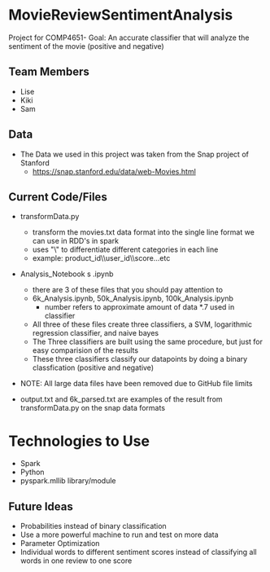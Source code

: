 # MovieReviewSentimentAnalysis
Project for COMP4651- 
Goal: An accurate classifier that will analyze the sentiment of the movie (positive and negative) 

## Team Members 
* Lise
* Kiki
* Sam

## Data
* The Data we used in this project was taken from the Snap project of Stanford
  * https://snap.stanford.edu/data/web-Movies.html

## Current Code/Files
* transformData.py
  * transform the movies.txt data format into the single line format we can use in RDD's in spark
  * uses "\\\" to differentiate different categories in each line
  * example: product_id\\\user_id\\\score...etc
* Analysis_Notebook s .ipynb
  * there are 3 of these files that you should pay attention to 
  * 6k_Analysis.ipynb, 50k_Analysis.ipynb, 100k_Analysis.ipynb 
    * number refers to approximate amount of data *.7 used in classifier
  * All three of these files create three classifiers, a SVM, logarithmic regression classifier, and naive bayes 
  * The Three classifiers are built using the same procedure, but just for easy comparision of the results
  * These three classifiers classify our datapoints by doing a binary classfication (positive and negative) 


* NOTE: All large data files have been removed due to GitHub file limits
* output.txt and 6k_parsed.txt are examples of the result from transformData.py on the snap data formats

# Technologies to Use
* Spark 
* Python 
* pyspark.mllib library/module

  
## Future Ideas
* Probabilities instead of binary classification
* Use a more powerful machine to run and test on more data
* Parameter Optimization
* Individual words to different sentiment scores instead of classifying all words in one review to one score






